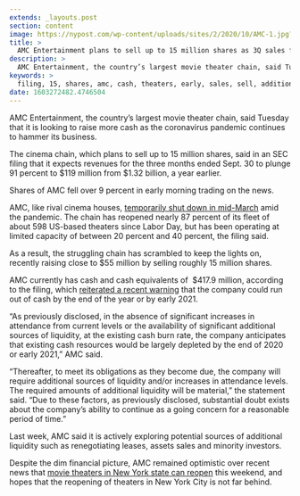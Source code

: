 ```yaml
--- 
extends: _layouts.post 
section: content 
image: https://nypost.com/wp-content/uploads/sites/2/2020/10/AMC-1.jpg?quality=90&strip=all&w=1200 
title: > 
  AMC Entertainment plans to sell up to 15 million shares as 3Q sales fall 
description: > 
  AMC Entertainment, the country’s largest movie theater chain, said Tuesday that it is looking to raise more cash as the coronavirus pandemic continues to hammer its business.Shares of AMC fell over 9 percent in early morning trading on the news.As a result, the struggling chain has scrambled to keep the lights on, recently raising close to $55 million by selling roughly 15 million shares.“Thereafter, to meet its obligations as they become due, the company will require additional sources of liquidity and/or increases in attendance levels.The required amounts of additional liquidity will be material,” the statement said. 
keywords: > 
  filing, 15, shares, amc, cash, theaters, early, sales, sell, additional, chain, sources, million, fall, liquidity, 3q, entertainment, plans 
date: 1603272482.4746504 
--- 
```

<div><p>AMC Entertainment, the country&#8217;s largest movie theater chain, said Tuesday that it is looking to raise more cash as the coronavirus pandemic continues to hammer its business.</p>
<p>The cinema chain, which plans to sell up to 15 million shares, said in an SEC filing that it expects revenues for the three months ended Sept. 30 to plunge 91 percent to $119 million from $1.32 billion, a year earlier.</p>
<p>Shares of AMC fell over 9 percent in early morning trading on the news.</p>
<p>AMC, like rival cinema houses, <a href="https://nypost.com/2020/03/16/nyc-movie-theaters-close-due-to-the-coronavirus/">temporarily shut down in mid-March</a> amid the pandemic. The chain has reopened nearly 87 percent of its fleet of about 598 US-based theaters since Labor Day, but has been operating at limited capacity of between 20 percent and 40 percent, the filing said.</p>
<p>As a result, the struggling chain has scrambled to keep the lights on, recently raising close to $55 million by selling roughly 15 million shares.</p>
<p>AMC currently has cash and cash equivalents of &#160;$417.9 million, according to the filing, which <a href="https://nypost.com/2020/10/13/theater-chain-amc-could-run-out-of-cash-by-end-of-2020/">reiterated a recent warning</a> that the company could run out of cash by the end of the year or by early 2021.</p>
<p>&#8220;As previously disclosed, in the absence of significant increases in attendance from current levels or the availability of significant additional sources of liquidity, at the existing cash burn rate, the company anticipates that existing cash resources would be largely depleted by the end of 2020 or early 2021,&#8221; AMC said.</p>
<p>&#8220;Thereafter, to meet its obligations as they become due, the company will require additional sources of liquidity and/or increases in attendance levels. The required amounts of additional liquidity will be material,&#8221; the statement said. &#8220;Due to these factors, as previously disclosed, substantial doubt exists about the company&#8217;s ability to continue as a going concern for a reasonable period of time.&#8221;</p>
<p>Last week, AMC said it is actively exploring potential sources of additional liquidity such as renegotiating leases, assets sales and minority investors.</p>
<p>Despite the dim financial picture, AMC remained optimistic over recent news that <a href="https://nypost.com/2020/10/17/movies-are-back-on-in-new-york-theaters-except-in-nyc-gov-cuomo/">movie theaters in New York state can reopen</a> this weekend, and hopes that the reopening of theaters in New York City is not far behind.</p>
			</div>